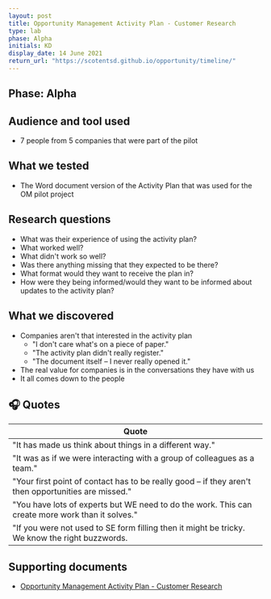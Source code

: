 ```yaml
---
layout: post
title: Opportunity Management Activity Plan - Customer Research
type: lab
phase: Alpha
initials: KD
display_date: 14 June 2021
return_url: "https://scotentsd.github.io/opportunity/timeline/"
---
```

## Phase: Alpha

## Audience and tool used
- 7 people from 5 companies that were part of the pilot

## What we tested
- The Word document version of the Activity Plan that was used for the OM pilot project

## Research questions
- What was their experience of using the activity plan?
- What worked well?
- What didn't work so well?
- Was there anything missing that they expected to be there?
- What format would they want to receive the plan in?
- How were they being informed/would they want to be informed about updates to the activity plan?

## What we discovered
- Companies aren't that interested in the activity plan
  - "I don't care what's on a piece of paper."
  - "The activity plan didn't really register."
  - "The document itself – I never really opened it."
- The real value for companies is in the conversations they have with us
 - It all comes down to the people

## 🎧 Quotes

| Quote
| ---
| "It has made us think about things in a different way."
| "It was as if we were interacting with a group of colleagues as a team."
| "Your first point of contact has to be really good – if they aren't then opportunities are missed."
| "You have lots of experts but WE need to do the work. This can create more work than it solves."
| "If you were not used to SE form filling then it might be tricky. We know the right buzzwords.

## Supporting documents
- [Opportunity Management Activity Plan - Customer Research](/opportunity/files/2021-06-14-OM-Activity-Plan-Customers.pdf)
